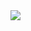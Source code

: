 <img src="https://img.shields.io/badge/ihwajin3114-1DA1F2?style=flat&logo=Twitter&logoColor=white"/>

<!-- https://twitter.com/ihwajin3114 -->
